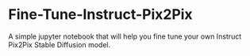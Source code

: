 # Fine-Tune-Instruct-Pix2Pix
A simple jupyter notebook that will help you fine tune your own Instruct Pix2Pix Stable Diffusion model.
